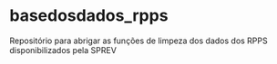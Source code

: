 # basedosdados_rpps
Repositório para abrigar as funções de limpeza dos dados dos RPPS disponibilizados pela SPREV
